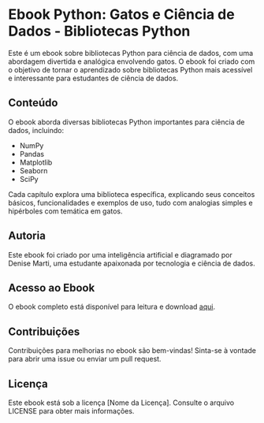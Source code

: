 # Ebook Python: Gatos e Ciência de Dados - Bibliotecas Python

Este é um ebook sobre bibliotecas Python para ciência de dados, com uma abordagem divertida e analógica envolvendo gatos. O ebook foi criado com o objetivo de tornar o aprendizado sobre bibliotecas Python mais acessível e interessante para estudantes de ciência de dados.

## Conteúdo

O ebook aborda diversas bibliotecas Python importantes para ciência de dados, incluindo:

- NumPy
- Pandas
- Matplotlib
- Seaborn
- SciPy

Cada capítulo explora uma biblioteca específica, explicando seus conceitos básicos, funcionalidades e exemplos de uso, tudo com analogias simples e hipérboles com temática em gatos.

## Autoria

Este ebook foi criado por uma inteligência artificial e diagramado por Denise Marti, uma estudante apaixonada por tecnologia e ciência de dados.

## Acesso ao Ebook

O ebook completo está disponível para leitura e download [aqui](link-para-o-ebook).

## Contribuições

Contribuições para melhorias no ebook são bem-vindas! Sinta-se à vontade para abrir uma issue ou enviar um pull request.

## Licença

Este ebook está sob a licença [Nome da Licença]. Consulte o arquivo LICENSE para obter mais informações.


